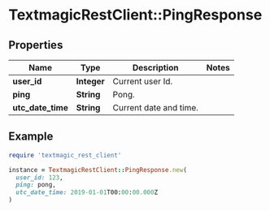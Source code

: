 # TextmagicRestClient::PingResponse

## Properties

| Name | Type | Description | Notes |
| ---- | ---- | ----------- | ----- |
| **user_id** | **Integer** | Current user Id. |  |
| **ping** | **String** | Pong. |  |
| **utc_date_time** | **String** | Current date and time. |  |

## Example

```ruby
require 'textmagic_rest_client'

instance = TextmagicRestClient::PingResponse.new(
  user_id: 123,
  ping: pong,
  utc_date_time: 2019-01-01T00:00:00.000Z
)
```

